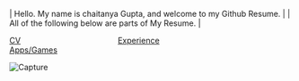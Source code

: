 | Hello. My name is chaitanya Gupta, and welcome to my Github Resume. |
| All of the following below are parts of My Resume. |

[CV](  )<span>&nbsp;&nbsp;&nbsp;&nbsp;&nbsp;&nbsp;&nbsp;&nbsp;</span><span>&nbsp;&nbsp;&nbsp;&nbsp;&nbsp;&nbsp;&nbsp;</span><span>&nbsp;&nbsp;&nbsp;&nbsp;&nbsp;&nbsp;&nbsp;&nbsp;</span><span>&nbsp;&nbsp;&nbsp;&nbsp;&nbsp;&nbsp;&nbsp;&nbsp;&nbsp;&nbsp;&nbsp;&nbsp;&nbsp;&nbsp;&nbsp;&nbsp;&nbsp;&nbsp;&nbsp;&nbsp;</span>
[Experience](  )<span>&nbsp;&nbsp;&nbsp;&nbsp;&nbsp;&nbsp;</span><span>&nbsp;&nbsp;&nbsp;&nbsp;&nbsp;&nbsp;&nbsp;&nbsp;</span><span>&nbsp;&nbsp;&nbsp;&nbsp;&nbsp;&nbsp;&nbsp;&nbsp;&nbsp;&nbsp;&nbsp;&nbsp;&nbsp;&nbsp;&nbsp;&nbsp;&nbsp;&nbsp;</span><span>&nbsp;&nbsp;&nbsp;&nbsp;&nbsp;&nbsp;&nbsp;&nbsp;</span>
[Apps/Games](  )
   
  ![Capture](https://user-images.githubusercontent.com/69607825/90447009-49bc9280-e097-11ea-9fcd-189dd75d0a5b.PNG)
